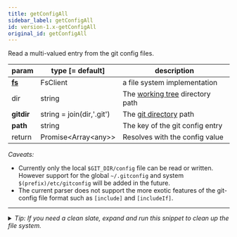 ```yaml
---
title: getConfigAll
sidebar_label: getConfigAll
id: version-1.x-getConfigAll
original_id: getConfigAll
---
```


Read a multi-valued entry from the git config files.

| param          | type [= default]          | description                                         |
| -------------- | ------------------------- | --------------------------------------------------- |
| [**fs**](./fs) | FsClient                  | a file system implementation                        |
| dir            | string                    | The [working tree](dir-vs-gitdir.md) directory path |
| **gitdir**     | string = join(dir,'.git') | The [git directory](dir-vs-gitdir.md) path          |
| **path**       | string                    | The key of the git config entry                     |
| return         | Promise\<Array\<any\>\>   | Resolves with the config value                      |

*Caveats:*
- Currently only the local `$GIT_DIR/config` file can be read or written. However support for the global `~/.gitconfig` and system `$(prefix)/etc/gitconfig` will be added in the future.
- The current parser does not support the more exotic features of the git-config file format such as `[include]` and `[includeIf]`.


---

<details>
<summary><i>Tip: If you need a clean slate, expand and run this snippet to clean up the file system.</i></summary>

```js live
window.fs = new LightningFS('fs', { wipe: true })
window.pfs = window.fs.promises
console.log('done')
```
</details>

<script>
(function rewriteEditLink() {
  const el = document.querySelector('a.edit-page-link.button');
  if (el) {
    el.href = 'https://github.com/isomorphic-git/isomorphic-git/edit/master/src/api/getConfigAll.js';
  }
})();
</script>